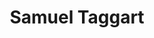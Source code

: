 ---
name: Samuel Taggart
title: Samuel Taggart
description: Inequality
working_group: Inequality
link: http://samueltaggart.com/
image: "/assets/organization/working_group_organizers/sam.jpg"
---